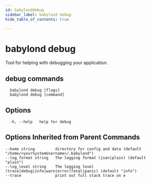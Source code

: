 ```yaml
---
id: babylonddebug
sidebar_label: babylond debug
hide_table_of_contents: true

---
```


# babylond debug
Tool for helping with debugging your application.
## debug commands
```
  babylond debug [flags]
  babylond debug [command]
```
## Options
```
  -h, --help   help for debug
```
## Options Inherited from Parent Commands
```
--home string         directory for config and data (default "/home/<yourSystemUsername>/.babylond")
--log_format string   The logging format (json|plain) (default "plain")
--log_level string    The logging level (trace|debug|info|warn|error|fatal|panic) (default "info")
--trace               print out full stack trace on e
```